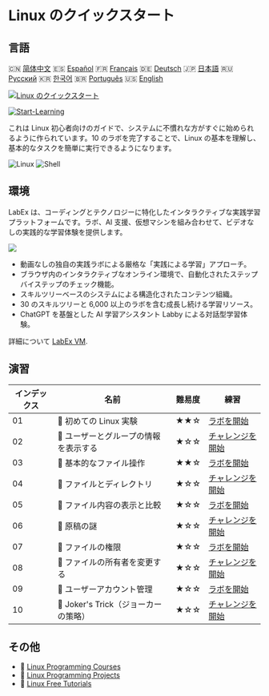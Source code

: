 # Linux のクイックスタート

## 言語

🇨🇳 [简体中文](README_zh.md) 🇪🇸 [Español](README_es.md) 🇫🇷 [Français](README_fr.md) 🇩🇪 [Deutsch](README_de.md) 🇯🇵 [日本語](README_ja.md) 🇷🇺 [Русский](README_ru.md) 🇰🇷 [한국어](README_ko.md) 🇧🇷 [Português](README_pt.md) 🇺🇸 [English](README.md) 

[![Linux のクイックスタート](https://cover-creator.labex.io/quick-start-with-linux.png?lang=ja)](https://labex.io/ja/courses/quick-start-with-linux)

[![Start-Learning](https://img.shields.io/badge/Start-Learning-whitesmoke?style=for-the-badge)](https://labex.io/ja/courses/quick-start-with-linux)

これは Linux 初心者向けのガイドで、システムに不慣れな方がすぐに始められるように作られています。10 のラボを完了することで、Linux の基本を理解し、基本的なタスクを簡単に実行できるようになります。

![Linux](https://img.shields.io/badge/Linux-whitesmoke?style=for-the-badge&logo=linux)
![Shell](https://img.shields.io/badge/Shell-whitesmoke?style=for-the-badge&logo=shell)


## 環境

LabEx は、コーディングとテクノロジーに特化したインタラクティブな実践学習プラットフォームです。ラボ、AI 支援、仮想マシンを組み合わせて、ビデオなしの実践的な学習体験を提供します。

![](https://tutorial-screenshot.getvm.io/images/vm-1725247253.png)

- 動画なしの独自の実践ラボによる厳格な「実践による学習」アプローチ。
- ブラウザ内のインタラクティブなオンライン環境で、自動化されたステップバイステップのチェック機能。
- スキルツリーベースのシステムによる構造化されたコンテンツ組織。
- 30 のスキルツリーと 6,000 以上のラボを含む成長し続ける学習リソース。
- ChatGPT を基盤とした AI 学習アシスタント Labby による対話型学習体験。

詳細について [LabEx VM](https://support.labex.io/using-labex/virtual-machine).

## 演習

|   インデックス | 名前                                  | 難易度   | 練習                                                                                                                       |
|----------------|---------------------------------------|----------|----------------------------------------------------------------------------------------------------------------------------|
|             01 | 📖 初めての Linux 実験                | ★★☆      | <a target='_blank' href='https://labex.io/ja/tutorials/linux-your-first-linux-lab-270253'>ラボを開始</a>                   |
|             02 | 🎯 ユーザーとグループの情報を表示する | ★☆☆      | <a target='_blank' href='https://labex.io/ja/tutorials/linux-display-user-and-group-information-8718'>チャレンジを開始</a> |
|             03 | 📖 基本的なファイル操作               | ★★☆      | <a target='_blank' href='https://labex.io/ja/tutorials/linux-basic-files-operations-270248'>ラボを開始</a>                 |
|             04 | 🎯 ファイルとディレクトリ             | ★☆☆      | <a target='_blank' href='https://labex.io/ja/tutorials/linux-files-and-directories-270246'>チャレンジを開始</a>            |
|             05 | 📖 ファイル内容の表示と比較           | ★☆☆      | <a target='_blank' href='https://labex.io/ja/tutorials/linux-file-contents-and-comparing-270251'>ラボを開始</a>            |
|             06 | 🎯 原稿の謎                           | ★☆☆      | <a target='_blank' href='https://labex.io/ja/tutorials/linux-the-manuscript-mystery-384742'>チャレンジを開始</a>           |
|             07 | 📖 ファイルの権限                     | ★☆☆      | <a target='_blank' href='https://labex.io/ja/tutorials/linux-permissions-of-files-270252'>ラボを開始</a>                   |
|             08 | 🎯 ファイルの所有者を変更する         | ★☆☆      | <a target='_blank' href='https://labex.io/ja/tutorials/shell-change-file-ownership-270254'>チャレンジを開始</a>            |
|             09 | 📖 ユーザーアカウント管理             | ★☆☆      | <a target='_blank' href='https://labex.io/ja/tutorials/linux-user-account-management-49'>ラボを開始</a>                    |
|             10 | 🎯 Joker's Trick（ジョーカーの策略）  | ★☆☆      | <a target='_blank' href='https://labex.io/ja/tutorials/linux-the-joker-s-trick-270247'>チャレンジを開始</a>                |

## その他

- 🔗 [Linux Programming Courses](https://github.com/labex-labs/awesome-programming-courses)
- 🔗 [Linux Programming Projects](https://github.com/labex-labs/awesome-programming-projects)
- 🔗 [Linux Free Tutorials](https://github.com/labex-labs/linux-free-tutorials)

